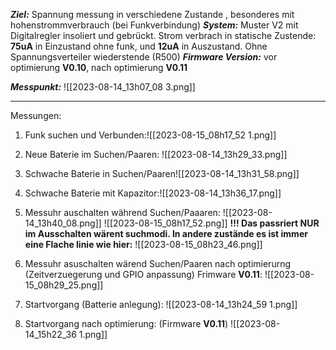 
***Ziel:***
Spannung messung in verschiedene Zustande , besonderes mit hohenstrommverbrauch (bei Funkverbindung)
***System:***
Muster V2 mit Digitalregler insoliert und gebrückt.
Strom verbrach in statische Zustende: **75uA** in Einzustand ohne funk, und **12uA** in Auszustand. Ohne Spannungsverteiler wiederstende (R500)
***Firmware Version:*** vor optimierung **V0.10**, nach optimierung **V0.11**

***Messpunkt:***
![[2023-08-14_13h07_08 3.png]]


---
Messungen:
1. Funk suchen und Verbunden:![[2023-08-15_08h17_52 1.png]]
2. Neue Baterie im Suchen/Paaren:
![[2023-08-14_13h29_33.png]]

3. Schwache Baterie in Suchen/Paaren![[2023-08-14_13h31_58.png]]
4. Schwache Baterie mit Kapazitor:![[2023-08-14_13h36_17.png]]
5. Messuhr auschalten während Suchen/Paaaren:
![[2023-08-14_13h40_08.png]]
![[2023-08-15_08h17_52.png]]
**!!! Das passriert NUR im Ausschalten wärent suchmodi. In andere zustände es ist immer eine Flache linie wie hier:**
![[2023-08-15_08h23_46.png]]





6. Messuhr asuschalten wärend Suchen/Paaren nach optimierurng (Zeitverzuegerung und GPIO anpassung) Frimware **V0.11**: 
![[2023-08-15_08h29_25.png]]
7. Startvorgang (Batterie anlegung):
![[2023-08-14_13h24_59 1.png]]
8. Startvorgang nach optimierung: (Firmware **V0.11**)
![[2023-08-14_15h22_36 1.png]]
